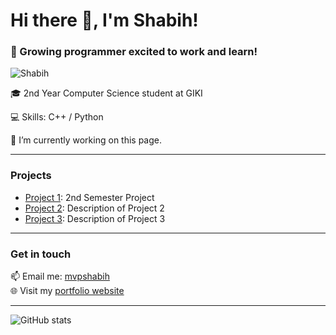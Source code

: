 # Hi there 👋, I'm Shabih!
### 🚀 Growing programmer excited to work and learn!

![Shabih](https://i.imgur.com/MBoqu1T.jpeg)

🎓 2nd Year Computer Science student at GIKI

💻 Skills: C++ / Python 

🔭 I’m currently working on this page. 

---

### Projects

- [Project 1](https://github.com/shabihidk/2nd-Semester-Final-Project): 2nd Semester Project
- [Project 2](link-to-project-2): Description of Project 2
- [Project 3](link-to-project-3): Description of Project 3

---

### Get in touch

📫 Email me: [mvpshabih](mvpshabih@gmail.com)  
🌐 Visit my [portfolio website](https://shabih.github.io)

---

![GitHub stats](https://github-readme-stats.vercel.app/api?username=shabih&show_icons=true)


